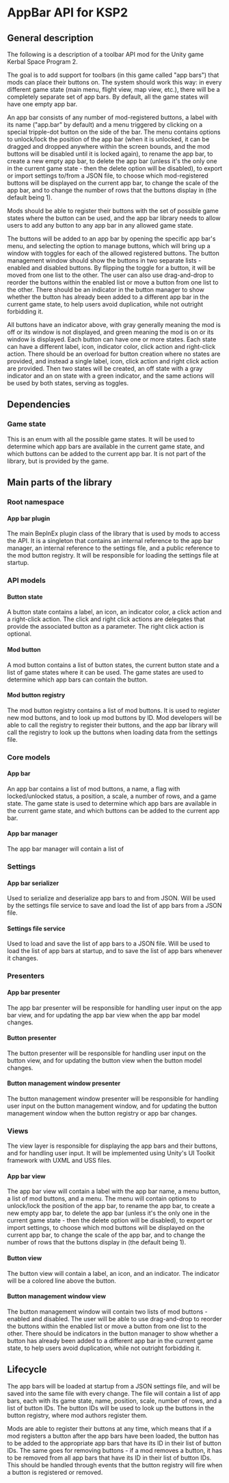 # AppBar API for KSP2

## General description

The following is a description of a toolbar API mod for the Unity game Kerbal Space Program 2.

The goal is to add support for toolbars (in this game called "app bars") that mods can place their buttons on. The system should work this way: in every different game state (main menu, flight view, map view, etc.), there will be a completely separate set of app bars. By default, all the game states will have one empty app bar.

An app bar consists of any number of mod-registered buttons, a label with its name ("app.bar" by default) and a menu triggered by clicking on a special tripple-dot button on the side of the bar. The menu contains options to unlock/lock the position of the app bar (when it is unlocked, it can be dragged and dropped anywhere within the screen bounds, and the mod buttons will be disabled until it is locked again), to rename the app bar, to create a new empty app bar, to delete the app bar (unless it's the only one in the current game state - then the delete option will be disabled), to export or import settings to/from a JSON file, to choose which mod-registered buttons will be displayed on the current app bar, to change the scale of the app bar, and to change the number of rows that the buttons display in (the default being 1).

Mods should be able to register their buttons with the set of possible game states where the button can be used, and the app bar library needs to allow users to add any button to any app bar in any allowed game state.

The buttons will be added to an app bar by opening the specific app bar's menu, and selecting the option to manage buttons, which will bring up a window with toggles for each of the allowed registered buttons. The button management window should show the buttons in two separate lists - enabled and disabled buttons. By flipping the toggle for a button, it will be moved from one list to the other. The user can also use drag-and-drop to reorder the buttons within the enabled list or move a button from one list to the other. There should be an indicator in the button manager to show whether the button has already been added to a different app bar in the current game state, to help users avoid duplication, while not outright forbidding it.

All buttons have an indicator above, with gray generally meaning the mod is off or its window is not displayed, and green meaning the mod is on or its window is displayed.
Each button can have one or more states. Each state can have a different label, icon, indicator color, click action and right-click action. There should be an overload for button creation where no states are provided, and instead a single label, icon, click action and right click action are provided. Then two states will be created, an off state with a gray indicator and an on state with a green indicator, and the same actions will be used by both states, serving as toggles.

## Dependencies

### Game state
This is an enum with all the possible game states. It will be used to determine which app bars are available in the current game state, and which buttons can be added to the current app bar. It is not part of the library, but is provided by the game.

## Main parts of the library

### Root namespace

#### App bar plugin

The main BepInEx plugin class of the library that is used by mods to access the API. It is a singleton that contains an internal reference to the app bar manager, an internal reference to the settings file, and a public reference to the mod button registry. It will be responsible for loading the settings file at startup.

### API models

#### Button state
A button state contains a label, an icon, an indicator color, a click action and a right-click action. The click and right click actions are delegates that provide the associated button as a parameter. The right click action is optional.

#### Mod button
A mod button contains a list of button states, the current button state and a list of game states where it can be used. The game states are used to determine which app bars can contain the button.

#### Mod button registry
The mod button registry contains a list of mod buttons. It is used to register new mod buttons, and to look up mod buttons by ID. Mod developers will be able to call the registry to register their buttons, and the app bar library will call the registry to look up the buttons when loading data from the settings file.

### Core models

#### App bar
An app bar contains a list of mod buttons, a name, a flag with locked/unlocked status, a position, a scale, a number of rows, and a game state. The game state is used to determine which app bars are available in the current game state, and which buttons can be added to the current app bar.

#### App bar manager
The app bar manager will contain a list of

### Settings

#### App bar serializer
Used to serialize and deserialize app bars to and from JSON. Will be used by the settings file service to save and load the list of app bars from a JSON file.

#### Settings file service
Used to load and save the list of app bars to a JSON file. Will be used to load the list of app bars at startup, and to save the list of app bars whenever it changes.

### Presenters

#### App bar presenter
The app bar presenter will be responsible for handling user input on the app bar view, and for updating the app bar view when the app bar model changes.

#### Button presenter
The button presenter will be responsible for handling user input on the button view, and for updating the button view when the button model changes.

#### Button management window presenter
The button management window presenter will be responsible for handling user input on the button management window, and for updating the button management window when the button registry or app bar changes.

### Views
The view layer is responsible for displaying the app bars and their buttons, and for handling user input. It will be implemented using Unity's UI Toolkit framework with UXML and USS files.

#### App bar view
The app bar view will contain a label with the app bar name, a menu button, a list of mod buttons, and a menu. The menu will contain options to unlock/lock the position of the app bar, to rename the app bar, to create a new empty app bar, to delete the app bar (unless it's the only one in the current game state - then the delete option will be disabled), to export or import settings, to choose which mod buttons will be displayed on the current app bar, to change the scale of the app bar, and to change the number of rows that the buttons display in (the default being 1).

#### Button view
The button view will contain a label, an icon, and an indicator. The indicator will be a colored line above the button.

#### Button management window view
The button management window will contain two lists of mod buttons - enabled and disabled. The user will be able to use drag-and-drop to reorder the buttons within the enabled list or move a button from one list to the other. There should be indicators in the button manager to show whether a button has already been added to a different app bar in the current game state, to help users avoid duplication, while not outright forbidding it.

## Lifecycle

The app bars will be loaded at startup from a JSON settings file, and will be saved into the same file with every change. The file will contain a list of app bars, each with its game state, name, position, scale, number of rows, and a list of button IDs. The button IDs will be used to look up the buttons in the button registry, where mod authors register them.

Mods are able to register their buttons at any time, which means that if a mod registers a button after the app bars have been loaded, the button has to be added to the appropriate app bars that have its ID in their list of button IDs. The same goes for removing buttons - if a mod removes a button, it has to be removed from all app bars that have its ID in their list of button IDs. This should be handled through events that the button registry will fire when a button is registered or removed.